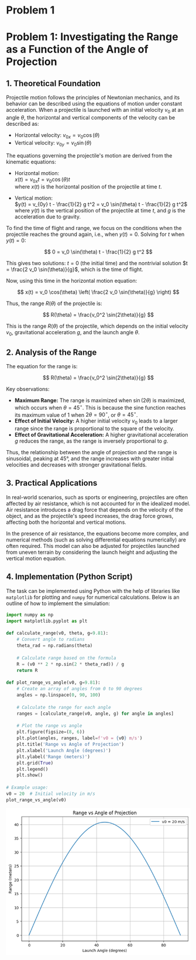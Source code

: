 # Problem 1
# Problem 1: Investigating the Range as a Function of the Angle of Projection

## 1. Theoretical Foundation

Projectile motion follows the principles of Newtonian mechanics, and its behavior can be described using the equations of motion under constant acceleration. When a projectile is launched with an initial velocity $v_0$ at an angle $\theta$, the horizontal and vertical components of the velocity can be described as:

- Horizontal velocity: $v_{0x} = v_0 \cos(\theta)$
- Vertical velocity: $v_{0y} = v_0 \sin(\theta)$

The equations governing the projectile's motion are derived from the kinematic equations:

- Horizontal motion:  
  $x(t) = v_{0x} t = v_0 \cos(\theta) t$  
  where $x(t)$ is the horizontal position of the projectile at time $t$.

- Vertical motion:  
  $y(t) = v_{0y} t - \frac{1}{2} g t^2 = v_0 \sin(\theta) t - \frac{1}{2} g t^2$  
  where $y(t)$ is the vertical position of the projectile at time $t$, and $g$ is the acceleration due to gravity.

To find the time of flight and range, we focus on the conditions when the projectile reaches the ground again, i.e., when $y(t) = 0$. Solving for $t$ when $y(t) = 0$:

$$
0 = v_0 \sin(\theta) t - \frac{1}{2} g t^2
$$

This gives two solutions: $t = 0$ (the initial time) and the nontrivial solution $t = \frac{2 v_0 \sin(\theta)}{g}$, which is the time of flight.

Now, using this time in the horizontal motion equation:

$$
x(t) = v_0 \cos(\theta) \left( \frac{2 v_0 \sin(\theta)}{g} \right)
$$

Thus, the range $R(\theta)$ of the projectile is:

$$
R(\theta) = \frac{v_0^2 \sin(2\theta)}{g}
$$

This is the range $R(\theta)$ of the projectile, which depends on the initial velocity $v_0$, gravitational acceleration $g$, and the launch angle $\theta$.

## 2. Analysis of the Range

The equation for the range is:

$$
R(\theta) = \frac{v_0^2 \sin(2\theta)}{g}
$$

Key observations:
- **Maximum Range:** The range is maximized when $\sin(2\theta)$ is maximized, which occurs when $\theta = 45^\circ$. This is because the sine function reaches its maximum value of 1 when $2\theta = 90^\circ$, or $\theta = 45^\circ$.
- **Effect of Initial Velocity:** A higher initial velocity $v_0$ leads to a larger range since the range is proportional to the square of the velocity.
- **Effect of Gravitational Acceleration:** A higher gravitational acceleration $g$ reduces the range, as the range is inversely proportional to $g$.

Thus, the relationship between the angle of projection and the range is sinusoidal, peaking at 45°, and the range increases with greater initial velocities and decreases with stronger gravitational fields.

## 3. Practical Applications

In real-world scenarios, such as sports or engineering, projectiles are often affected by air resistance, which is not accounted for in the idealized model. Air resistance introduces a drag force that depends on the velocity of the object, and as the projectile's speed increases, the drag force grows, affecting both the horizontal and vertical motions.

In the presence of air resistance, the equations become more complex, and numerical methods (such as solving differential equations numerically) are often required. This model can also be adjusted for projectiles launched from uneven terrain by considering the launch height and adjusting the vertical motion equation.

## 4. Implementation (Python Script)

The task can be implemented using Python with the help of libraries like `matplotlib` for plotting and `numpy` for numerical calculations. Below is an outline of how to implement the simulation:

```python
import numpy as np
import matplotlib.pyplot as plt

def calculate_range(v0, theta, g=9.81):
    # Convert angle to radians
    theta_rad = np.radians(theta)
    
    # Calculate range based on the formula
    R = (v0 ** 2 * np.sin(2 * theta_rad)) / g
    return R

def plot_range_vs_angle(v0, g=9.81):
    # Create an array of angles from 0 to 90 degrees
    angles = np.linspace(0, 90, 100)
    
    # Calculate the range for each angle
    ranges = [calculate_range(v0, angle, g) for angle in angles]
    
    # Plot the range vs angle
    plt.figure(figsize=(8, 6))
    plt.plot(angles, ranges, label=f'v0 = {v0} m/s')
    plt.title('Range vs Angle of Projection')
    plt.xlabel('Launch Angle (degrees)')
    plt.ylabel('Range (meters)')
    plt.grid(True)
    plt.legend()
    plt.show()

# Example usage:
v0 = 20  # Initial velocity in m/s
plot_range_vs_angle(v0)

```
![alt text](image.png)

